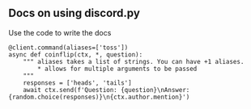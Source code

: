 ## Docs on using discord.py

Use the code to write the docs
```
@client.command(aliases=['toss'])
async def coinflip(ctx, *, question):
    """ aliases takes a list of strings. You can have +1 aliases.
        * allows for multiple arguments to be passed
    """
    responses = ['heads', 'tails']
    await ctx.send(f'Question: {question}\nAnswer: {random.choice(responses)}\n{ctx.author.mention}')
```
